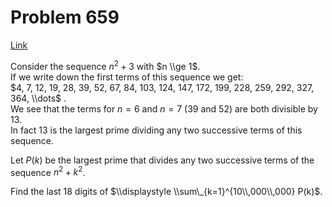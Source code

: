 # Problem 659

[Link](https://projecteuler.net/problem=659)

Consider the sequence $n^2+3$ with $n \\ge 1$.  
If we write down the first terms of this sequence we get:  
$4, 7, 12, 19, 28, 39, 52, 67, 84, 103, 124, 147, 172, 199, 228, 259, 292, 327, 364, \\dots$ .  
We see that the terms for $n=6$ and $n=7$ ($39$ and $52$) are both divisible by $13$.  
In fact $13$ is the largest prime dividing any two successive terms of this sequence. 

Let $P(k)$ be the largest prime that divides any two successive terms of the sequence $n^2+k^2$. 

Find the last $18$ digits of $\\displaystyle \\sum\_{k=1}^{10\\,000\\,000} P(k)$.